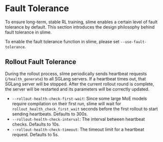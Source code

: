 # Fault Tolerance

To ensure long-term, stable RL training, slime enables a certain level of fault tolerance by default. This section introduces the design philosophy behind fault tolerance in slime.

To enable the fault tolerance function in slime, please set `--use-fault-tolerance`.

## Rollout Fault Tolerance

During the rollout process, slime periodically sends heartbeat requests (`/health_generate`) to all SGLang servers. If a heartbeat times out, that SGLang server will be stopped. After the current rollout round is complete, the server will be restarted and its parameters will be correctly updated.

- `--rollout-health-check-first-wait`: Since some large MoE models require compilation on their first run, slime will wait for `rollout_health_check_first_wait` seconds before the first rollout to start sending heartbeats. Defaults to 300s.
- `--rollout-health-check-interval`: The interval between heartbeat checks. Defaults to 10s.
- `--rollout-health-check-timeout`: The timeout limit for a heartbeat request. Defaults to 5s.
